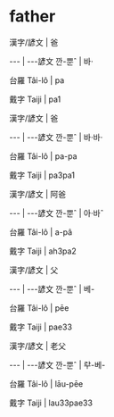 # father

漢字/諺文 | 爸

--- | ---諺文 깐-뿐ˆ | 바·

台羅 Tâi-lô | pa

戴字 Taiji | pa1

漢字/諺文 | 爸

--- | ---諺文 깐-뿐ˆ | 바·바·

台羅 Tâi-lô | pa-pa

戴字 Taiji | pa3pa1

漢字/諺文 | 阿爸

--- | ---諺文 깐-뿐ˆ | 아·바ˆ

台羅 Tâi-lô | a-pâ

戴字 Taiji | ah3pa2

漢字/諺文 | 父

--- | ---諺文 깐-뿐ˆ | 베-

台羅 Tâi-lô | pēe

戴字 Taiji | pae33

漢字/諺文 | 老父

--- | ---諺文 깐-뿐ˆ | ᄅᅷ-베-

台羅 Tâi-lô | lāu-pēe

戴字 Taiji | lau33pae33

